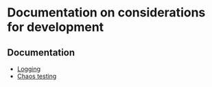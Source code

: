 # Documentation on considerations for development

## Documentation

- [Logging](Logging.md)
- [Chaos testing](chaos-testing.md)
